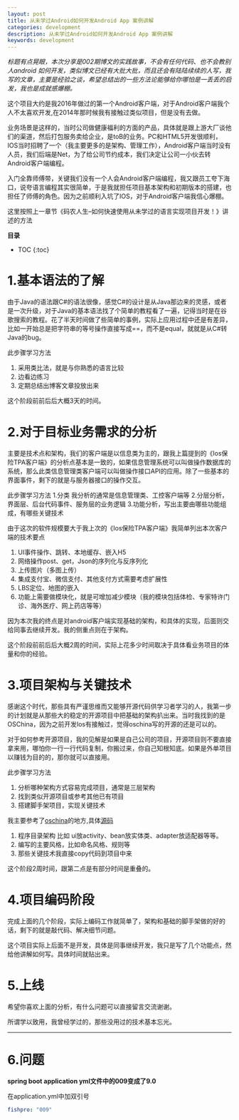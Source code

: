 ```yaml
---
layout: post
title: 从未学过Android如何开发Android App 案例讲解
categories: development
description: 从未学过Android如何开发Android App 案例讲解
keywords: development
---
```

 

*标题有点晃眼，本次分享是002期博文的实践故事，不会有任何代码、也不会教别人android 如何开发，类似博文已经有大批大批，而且还会有陆陆续续的人写，我写的文章，主要是经验之谈，希望总结出的一些方法论能够给你哪怕是一丢丢的启发，我也是成就感爆棚。*

这个项目大约是我2016年做过的第一个Android客户端，对于Android客户端我个人不太喜欢开发,在2014年那时候我有接触过类似项目，但是没有去做。

业务场景是这样的，当时公司做健康福利的方面的产品，具体就是跟上游大厂谈他们的渠道，然后打包服务卖给企业，是toB的业务。PC和HTML5开发很顺利，IOS当时招聘了一个（我主要更多的是架构、管理工作），Android客户端当时没有人员，我们后端是Net，为了给公司节约成本，我们决定让公司一小伙去转Android客户端编程。

入门全靠师傅带，关键我们没有一个人会Android客户端编程，我又跟员工夸下海口，说夸语言编程其实很简单，于是我就担任项目基本架构和初期版本的搭建，也担任了师傅的角色。因为之前顺利入坑了IOS，对于Android客户端我信心爆棚。

这里按照上一章节《码农人生–如何快速使用从未学过的语言实现项目开发！》讲述的方法



**目录**

* TOC
{:toc}


 

# 1.基本语法的了解

由于Java的语法跟C#的语法很像，感觉C#的设计是从Java那边来的灵感，或者是一次升级，对于Java的基本语法找了个简单的教程看了一遍，记得当时是在谷歌搜索的教程。花了半天时间做了些简单的事例，实际上应用过程中还是有差异，比如一开始总是把字符串的等号操作直接写成==，而不是equal，就就是从C#转Java的bug。

此步骤学习方法
1. 采用类比法，就是与你熟悉的语言比较
2. 边看边练习
3. 定期总结出博客文章投放出来

这个阶段前前后后大概3天的时间。

 

# 2.对于目标业务需求的分析

主要是技术点和架构，我们的客户端是以信息类为主的，跟我上篇提到的《Ios保险TPA客户端》的分析点基本是一致的，如果信息管理系统可以叫做操作数据库的系统，那么此类信息管理类客户端可以叫做操作接口API的应用。除了一些基本的界面事件，剩下的就是与服务器接口的操作交互。

此步骤学习方法
1.分类 我分析的通常是信息管理类、工控客户端等
2.分层分析，界面层、后台代码事件、服务层的业务逻辑
3.功能分析，写出主要由哪些功能组成，有哪些关键技术

由于这次的软件规模要大于我上次的《Ios保险TPA客户端》我简单列出本次客户端的技术要点

1. UI事件操作、跳转、本地缓存、嵌入H5
2. 网络操作post、get，Json的序列化与反序列化
3. 上传图片（多图上传）
4. 集成支付宝、微信支付、其他支付方式需要考虑扩展性
5. LBS定位、地图的嵌入
6. 功能上需要做模块化，就是可增加减少模块（我的模块包括体检、专家特许门诊、海外医疗、网上药店等等）

因为本次我的终点是对android客户端实现基础的架构，和具体的实现，后面则交给同事去继续开发。我的侧重点则在于架构。

这个阶段前前后后大概2周的时间，实际上花多少时间取决于具体看业务项目的体量和你的经验。

 

# 3.项目架构与关键技术

感谢这个时代，那些具有严谨思维而又能够开源代码供学习者学习的人，我第一步的计划就是从那些大的稳定的开源项目中把基础的架构扒出来。当时我找到的是OSChina，因为之前开发Ios有接触过，觉得oschina写的开源的还是可以的。

对于如何参考开源项目，我的见解是如果是自己公司的项目，开源项目则不要直接拿来用，哪怕你一行一行代码复制，你搬过来，你自己知根知底。如果是外单项目以赚钱为目的的，那你就可以直接用。

此步骤学习方法
1. 分析哪种架构方式容易完成项目，通常是三层架构
2. 找到类似开源项目或参考其他已有项目
3. 搭建脚手架项目，实现关键技术

我主要参考了[oschina](https://www.oschina.net/app)的地方,具体[源码](https://gitee.com/oschina/android-app)

1. 程序目录架构 比如 ui放activity、bean放实体类、adapter放适配器等等。
2. 编写的主要风格，比如命名风格、规则等
3. 那些关键技术我直接copy代码到项目中来

这个阶段2周时间，跟第二点是有部分时间是重叠的。

 

# 4.项目编码阶段

完成上面的几个阶段，实际上编码工作就简单了，架构和基础的脚手架做的好的话，剩下的就是敲代码、解决细节问题。

这个项目实际上后面不是开发，具体是同事继续开发，我只是写了几个功能点，然给他讲解如何写。具体时间就贴出来。

 

# 5.上线

希望你喜欢上面的分析，有什么问题可以直接留言交流谢谢。

所谓学以致用，我曾经学过的，那些没用过的技术基本忘光。
 
----
# 6.问题

**spring boot application yml文件中的009变成了9.0**

在application.yml中加双引号

```yml
fishpro: "009"
```